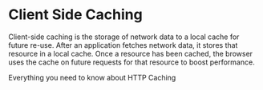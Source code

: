 # Client Side Caching

Client-side caching is the storage of network data to a local cache for future re-use. After an application fetches network data, it stores that resource in a local cache. Once a resource has been cached, the browser uses the cache on future requests for that resource to boost performance.

<BadgeLink colorScheme='red' badgeText='Watch' href='https://www.youtube.com/watch?v=HiBDZgTNpXY'>Everything you need to know about HTTP Caching</BadgeLink>
